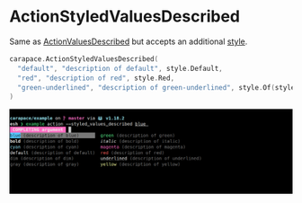 # ActionStyledValuesDescribed

Same as [ActionValuesDescribed](./actionValuesDescribed.md) but accepts an additional [style](https://pkg.go.dev/github.com/rsteube/carapace/pkg/style).

```go
carapace.ActionStyledValuesDescribed(
  "default", "description of default", style.Default,
  "red", "description of red", style.Red,
  "green-underlined", "description of green-underlined", style.Of(style.Green, style.Underlined),
)
```

![](./actionStyledValuesDescribed.png)
